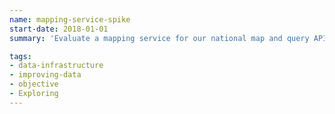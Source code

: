 ```yaml
---
name: mapping-service-spike
start-date: 2018-01-01
summary: 'Evaluate a mapping service for our national map and query API'

tags:
- data-infrastructure
- improving-data
- objective
- Exploring
---
```



